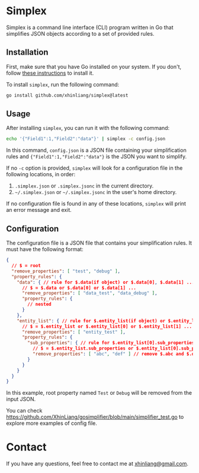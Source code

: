 # Simplex

Simplex is a command line interface (CLI) program written in Go that simplifies JSON objects according to a set of provided rules.

## Installation

First, make sure that you have Go installed on your system. If you don't, follow [these instructions](https://golang.org/doc/install) to install it.

To install `simplex`, run the following command:

```bash
go install github.com/xhinliang/simplex@latest
```

## Usage

After installing `simplex`, you can run it with the following command:

```bash
echo '{"Field1":1,"Field2":"data"}' | simplex -c config.json
```

In this command, `config.json` is a JSON file containing your simplification rules and `{"Field1":1,"Field2":"data"}` is the JSON you want to simplify.

If no `-c` option is provided, `simplex` will look for a configuration file in the following locations, in order:

1. `.simplex.json` or `.simplex.jsonc` in the current directory.
2. `~/.simplex.json` or `~/.simplex.jsonc` in the user's home directory.

If no configuration file is found in any of these locations, `simplex` will print an error message and exit.

## Configuration

The configuration file is a JSON file that contains your simplification rules. It must have the following format:

```json
{
  // $ = root
  "remove_properties": [ "test", "debug" ],
  "property_rules": {
    "data": { // rule for $.data(if object) or $.data[0], $.data[1] ...(if array)
      // $ = $.data or $.data[0] or $.data[1] ...
      "remove_properties": [ "data_test", "data_debug" ],
      "property_rules": {
        // nested
      }
    },
    "entity_list": { // rule for $.entity_list(if object) or $.entity_list[0], $.entity_list[1] ....(if array)
      // $ = $.entity_list or $.entity_list[0] or $.entity_list[1] ...
      "remove_properties": [ "entity_test" ],
      "property_rules": {
        "sub_properties": { // rule for $.entity_list[0].sub_properties(if object) or $.entity_list[0].sub_properties[0], $.entity_list[0].sub_properties[1] ...(if array)
          // $ = $.entity_list.sub_properties or $.entity_list[0].sub_properties[0] or $.entity_list[0].sub_properties[1] ...
          "remove_properties": [ "abc", "def" ] // remove $.abc and $.def
        }
      }
    }
  }
}
```

In this example, root property named `Test` or `Debug` will be removed from the input JSON.

You can check https://github.com/XhinLiang/gosimplifier/blob/main/simplifier_test.go to explore more examples of config file.

# Contact

If you have any questions, feel free to contact me at xhinliang@gmail.com.
